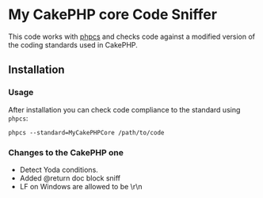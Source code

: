 # My CakePHP core Code Sniffer

This code works with [phpcs](http://pear.php.net/manual/en/package.php.php-codesniffer.php)
and checks code against a modified version of the coding standards used in CakePHP.

## Installation

### Usage

After installation you can check code compliance to the standard using
`phpcs`:

	phpcs --standard=MyCakePHPCore /path/to/code

### Changes to the CakePHP one

* Detect Yoda conditions.
* Added @return doc block sniff
* LF on Windows are allowed to be \r\n